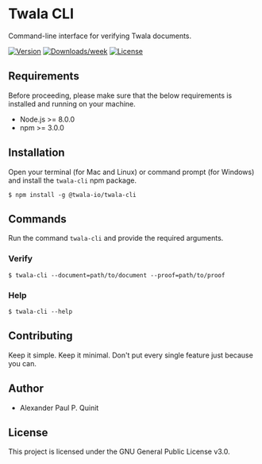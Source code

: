 # Twala CLI

Command-line interface for verifying Twala documents.

[![Version](https://img.shields.io/npm/v/@twala-io/twala-cli.svg)](https://npmjs.org/package/@twala-io/twala-cli)
[![Downloads/week](https://img.shields.io/npm/dw/@twala-io/twala-cli.svg)](https://npmjs.org/package/@twala-io/twala-cli)
[![License](https://img.shields.io/npm/l/@twala-io/twala-cli.svg)](https://github.com/twala-io/twala-cli/blob/master/package.json)

## Requirements

Before proceeding, please make sure that the below requirements is installed and running on your machine.

- Node.js >= 8.0.0
- npm >= 3.0.0

## Installation

Open your terminal (for Mac and Linux) or command prompt (for Windows) and install the `twala-cli` npm package.

```sh-session
$ npm install -g @twala-io/twala-cli
```

## Commands

Run the command `twala-cli` and provide the required arguments.

### Verify

```sh-session
$ twala-cli --document=path/to/document --proof=path/to/proof
```

### Help

```sh-session
$ twala-cli --help
```

## Contributing

Keep it simple. Keep it minimal. Don't put every single feature just because you can.

## Author

* Alexander Paul P. Quinit

## License

This project is licensed under the GNU General Public License v3.0.

